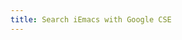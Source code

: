 ```yaml
---
title: Search iEmacs with Google CSE
---
```


<div class="container">
<div class="row">
<div class="span8">
<script>
  (function() {
    var cx = '002949567369843271026:s8ydninggpy';
    var gcse = document.createElement('script');
    gcse.type = 'text/javascript';
    gcse.async = true;
    gcse.src = (document.location.protocol == 'https:' ? 'https:' : 'http:') +
        '//www.google.com/cse/cse.js?cx=' + cx;
    var s = document.getElementsByTagName('script')[0];
    s.parentNode.insertBefore(gcse, s);
  })();
</script>
<gcse:search></gcse:search>
</div>
<div class="span3"></div>
</div>
</div>
